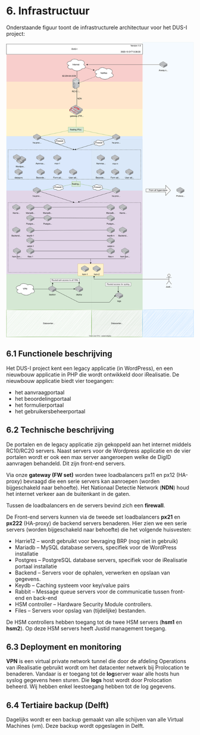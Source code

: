 # 6. Infrastructuur

Onderstaande figuur toont de infrastructurele architectuur voor het DUS-I project:

![Infrastructuur](./images/infrastructuur.svg)

## 6.1 Functionele beschrijving

Het DUS-I project kent een legacy applicatie (in WordPress), en een nieuwbouw applicatie in PHP die wordt ontwikkeld
door iRealisatie. De nieuwbouw applicatie biedt vier toegangen:

* het aanvraagportaal
* het beoordelingportaal
* het formulierportaal
* het gebruikersbeheerportaal

## 6.2 Technische beschrijving

De portalen en de legacy applicatie zijn gekoppeld aan het internet middels RC10/RC20 servers. Naast servers voor de
Wordpress applicatie en de vier portalen wordt er ook een max server aangeroepen welke de DigID aanvragen behandeld.
Dit zijn front-end servers.

Via onze **gateway (FW set)** worden twee loadbalancers px11 en px12 (HA-proxy) bevraagd die een serie servers kan
aanroepen (worden bijgeschakeld naar behoefte). Het Nationaal Detectie Network (**NDN**) houd het internet verkeer aan
de buitenkant in de gaten.

Tussen de loadbalancers en de servers bevind zich een **firewall**.

De Front-end servers kunnen via de tweede set loadbalancers **px21** en **px222** (HA-proxy) de backend servers
benaderen. Hier zien we een serie servers (worden bijgeschakeld naar behoefte) die het volgende huisvesten:

* Harrie12 – wordt gebruikt voor bevraging BRP (nog niet in gebruik)
* Mariadb – MySQL database servers, specifiek voor de WordPress installatie
* Postgres – PostgreSQL database servers, specifiek voor de iRealisatie portaal installatie
* Backend – Servers voor de ophalen, verwerken en opslaan van gegevens.
* Keydb – Caching systeem voor key/value pairs
* Rabbit – Message queue servers voor de communicatie tussen front-end en back-end
* HSM controller – Hardware Security Module controllers.
* Files – Servers voor opslag van (tijdelijke) bestanden.

De HSM controllers hebben toegang tot de twee HSM servers (**hsm1** en **hsm2**). Op deze HSM servers heeft Justid
management toegang.

## 6.3 Deployment en monitoring

**VPN** is een virtual private network tunnel die door de afdeling Operations van iRealisatie gebruikt wordt om het
datacenter netwerk bij Prolocation te benaderen.  Vandaar is er toegang tot de **log**server waar alle hosts hun syslog
gegevens heen sturen. Die **logs** host wordt door Prolocation beheerd. Wij hebben enkel leestoegang hebben tot de log
gegevens.

## 6.4 Tertiaire backup (Delft)

Dagelijks wordt er een backup gemaakt van alle schijven van alle Virtual Machines (vm). Deze backup wordt
opgeslagen in Delft.
